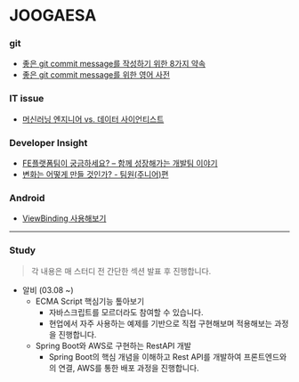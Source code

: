 # JOOGAESA

### git

- [좋은 git commit message를 작성하기 위한 8가지 약속](https://djkeh.github.io/articles/How-to-write-a-git-commit-message-kor/)
- [좋은 git commit message를 위한 영어 사전](https://blog.ull.im/engineering/2019/03/10/logs-on-git.html)

### IT issue

- [머신러닝 엔지니어 vs. 데이터 사이언티스트](https://medium.com/code-states/%EB%A8%B8%EC%8B%A0-%EB%9F%AC%EB%8B%9D-%EC%97%94%EC%A7%80%EB%8B%88%EC%96%B4-vs-%EB%8D%B0%EC%9D%B4%ED%84%B0-%EC%82%AC%EC%9D%B4%EC%96%B8%ED%8B%B0%EC%8A%A4%ED%8A%B8-7cff2ae6f253)

### Developer Insight

- [FE플랫폼팀이 궁금하세요? – 함께 성장해가는 개발팀 이야기](https://tech.kakao.com/2020/09/21/kakao-fe-platform-team/)
- [변화는 어떻게 만들 것인가? - 팀원(주니어)편](https://www.youtube.com/watch?v=0M90IWExNXY&ab_channel=%EB%B0%95%EC%9E%AC%EC%84%B1)

### Android

- [ViewBinding 사용해보기](https://www.devhyeon.com/post/viewbinding-%EC%9D%84-%EC%82%AC%EC%9A%A9%ED%95%B4%EB%B3%B4%EC%84%B8%EC%9A%94)

---

### Study

> 각 내용은 매 스터디 전 간단한 섹션 발표 후 진행합니다.
- 알비 (03.08 ~)
  - ECMA Script 핵심기능 톺아보기
    - 자바스크립트를 모르더라도 참여할 수 있습니다.
    - 현업에서 자주 사용하는 예제를 기반으로 직접 구현해보며 적용해보는 과정을 진행합니다.
  - Spring Boot와 AWS로 구현하는 RestAPI 개발
    - Spring Boot의 핵심 개념을 이해하고 Rest API를 개발하여 프론트엔드와의 연결, AWS를 통한 배포 과정을 진행합니다.
